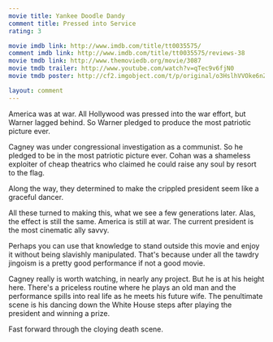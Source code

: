 ```yaml
---
movie title: Yankee Doodle Dandy
comment title: Pressed into Service
rating: 3

movie imdb link: http://www.imdb.com/title/tt0035575/
comment imdb link: http://www.imdb.com/title/tt0035575/reviews-38
movie tmdb link: http://www.themoviedb.org/movie/3087
movie tmdb trailer: http://www.youtube.com/watch?v=qTec9v6fjN0
movie tmdb poster: http://cf2.imgobject.com/t/p/original/o3HslhVVOke6nZROMaOubWI9vwj.jpg

layout: comment
---
```


America was at war. All Hollywood was pressed into the war effort, but Warner lagged behind. So Warner pledged to produce the most patriotic picture ever.

Cagney was under congressional investigation as a communist. So he pledged to be in the most patriotic picture ever. Cohan was a shameless exploiter of cheap theatrics who claimed he could raise any soul by resort to the flag.

Along the way, they determined to make the crippled president seem like a graceful dancer.

All these turned to making this, what we see a few generations later. Alas, the effect is still the same. America is still at war. The current president is the most cinematic ally savvy.

Perhaps you can use that knowledge to stand outside this movie and enjoy it without being slavishly manipulated. That's because under all the tawdry jingoism is a pretty good performance if not a good movie.

Cagney really is worth watching, in nearly any project. But he is at his height here. There's a priceless routine where he plays an old man and the performance spills into real life as he meets his future wife. The penultimate scene is his dancing down the White House steps after playing the president and winning a prize.

Fast forward through the cloying death scene.